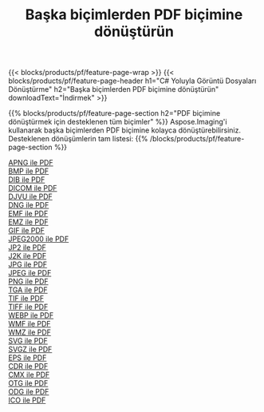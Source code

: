 ﻿---
title: Başka biçimlerden PDF biçimine dönüştürün 
weight: 3920
url: /tr/java/conversion/to/pdf 
lang: tr
langdirlevel: 2
locales: zh-hans,ja,it,ru,de,es,fr,nl,id,lt,pl,pt,vi,tr,ko,zh-hant,ar,hi,th,sv,cs,uk,he
description: Aspose.Imaging'i kullanarak başka biçimlerden PDF biçimine kolayca dönüştürebilirsiniz
---

{{< blocks/products/pf/feature-page-wrap >}}
{{< blocks/products/pf/feature-page-header h1="C# Yoluyla Görüntü Dosyaları Dönüştürme" h2="Başka biçimlerden PDF biçimine dönüştürün" downloadText="İndirmek" >}}


{{% blocks/products/pf/feature-page-section  h2="PDF biçimine dönüştürmek için desteklenen tüm biçimler" %}}
Aspose.Imaging'i kullanarak başka biçimlerden PDF biçimine kolayca dönüştürebilirsiniz.
<br/>
Desteklenen dönüşümlerin tam listesi:
{{% /blocks/products/pf/feature-page-section %}}
<div class="container-fluid productfamilypage bg-gray">
    <div class="convertypes bg-gray agp-content section">
        <div class="container">
		<div class="row other-converters">
		    <div class='col-md-2 other-converter remove-lp remove-rp'><a href="/imaging/tr/java/conversion/apng-to-pdf" >APNG ile PDF</a></div>
<div class='col-md-2 other-converter remove-lp remove-rp'><a href="/imaging/tr/java/conversion/bmp-to-pdf" >BMP ile PDF</a></div>
<div class='col-md-2 other-converter remove-lp remove-rp'><a href="/imaging/tr/java/conversion/dib-to-pdf" >DIB ile PDF</a></div>
<div class='col-md-2 other-converter remove-lp remove-rp'><a href="/imaging/tr/java/conversion/dicom-to-pdf" >DICOM ile PDF</a></div>
<div class='col-md-2 other-converter remove-lp remove-rp'><a href="/imaging/tr/java/conversion/djvu-to-pdf" >DJVU ile PDF</a></div>
<div class='col-md-2 other-converter remove-lp remove-rp'><a href="/imaging/tr/java/conversion/dng-to-pdf" >DNG ile PDF</a></div>
<div class='col-md-2 other-converter remove-lp remove-rp'><a href="/imaging/tr/java/conversion/emf-to-pdf" >EMF ile PDF</a></div>
<div class='col-md-2 other-converter remove-lp remove-rp'><a href="/imaging/tr/java/conversion/emz-to-pdf" >EMZ ile PDF</a></div>
<div class='col-md-2 other-converter remove-lp remove-rp'><a href="/imaging/tr/java/conversion/gif-to-pdf" >GIF ile PDF</a></div>
<div class='col-md-2 other-converter remove-lp remove-rp'><a href="/imaging/tr/java/conversion/jpeg2000-to-pdf" >JPEG2000 ile PDF</a></div>
<div class='col-md-2 other-converter remove-lp remove-rp'><a href="/imaging/tr/java/conversion/jp2-to-pdf" >JP2 ile PDF</a></div>
<div class='col-md-2 other-converter remove-lp remove-rp'><a href="/imaging/tr/java/conversion/j2k-to-pdf" >J2K ile PDF</a></div>
<div class='col-md-2 other-converter remove-lp remove-rp'><a href="/imaging/tr/java/conversion/jpg-to-pdf" >JPG ile PDF</a></div>
<div class='col-md-2 other-converter remove-lp remove-rp'><a href="/imaging/tr/java/conversion/jpeg-to-pdf" >JPEG ile PDF</a></div>
<div class='col-md-2 other-converter remove-lp remove-rp'><a href="/imaging/tr/java/conversion/png-to-pdf" >PNG ile PDF</a></div>
<div class='col-md-2 other-converter remove-lp remove-rp'><a href="/imaging/tr/java/conversion/tga-to-pdf" >TGA ile PDF</a></div>
<div class='col-md-2 other-converter remove-lp remove-rp'><a href="/imaging/tr/java/conversion/tif-to-pdf" >TIF ile PDF</a></div>
<div class='col-md-2 other-converter remove-lp remove-rp'><a href="/imaging/tr/java/conversion/tiff-to-pdf" >TIFF ile PDF</a></div>
<div class='col-md-2 other-converter remove-lp remove-rp'><a href="/imaging/tr/java/conversion/webp-to-pdf" >WEBP ile PDF</a></div>
<div class='col-md-2 other-converter remove-lp remove-rp'><a href="/imaging/tr/java/conversion/wmf-to-pdf" >WMF ile PDF</a></div>
<div class='col-md-2 other-converter remove-lp remove-rp'><a href="/imaging/tr/java/conversion/wmz-to-pdf" >WMZ ile PDF</a></div>
<div class='col-md-2 other-converter remove-lp remove-rp'><a href="/imaging/tr/java/conversion/svg-to-pdf" >SVG ile PDF</a></div>
<div class='col-md-2 other-converter remove-lp remove-rp'><a href="/imaging/tr/java/conversion/svgz-to-pdf" >SVGZ ile PDF</a></div>
<div class='col-md-2 other-converter remove-lp remove-rp'><a href="/imaging/tr/java/conversion/eps-to-pdf" >EPS ile PDF</a></div>
<div class='col-md-2 other-converter remove-lp remove-rp'><a href="/imaging/tr/java/conversion/cdr-to-pdf" >CDR ile PDF</a></div>
<div class='col-md-2 other-converter remove-lp remove-rp'><a href="/imaging/tr/java/conversion/cmx-to-pdf" >CMX ile PDF</a></div>
<div class='col-md-2 other-converter remove-lp remove-rp'><a href="/imaging/tr/java/conversion/otg-to-pdf" >OTG ile PDF</a></div>
<div class='col-md-2 other-converter remove-lp remove-rp'><a href="/imaging/tr/java/conversion/odg-to-pdf" >ODG ile PDF</a></div>
<div class='col-md-2 other-converter remove-lp remove-rp'><a href="/imaging/tr/java/conversion/ico-to-pdf" >ICO ile PDF</a></div>
                </div>
        </div>
    </div>
</div>
<br/>

